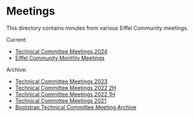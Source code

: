 # Meetings

This directory contains minutes from various Eiffel Community meetings.

Current:

* [Technical Committee Meetings 2024](MEETINGS_TC_2024.md)
* [Eiffel Community Monthly Meetings](https://hackmd.io/mew2t6NqSBe7aRkzQkWNqg)

Archive:

* [Technical Committee Meetings 2023](MEETINGS_TC_2023.md)
* [Technical Committee Meetings 2022 2H](MEETINGS_TC_2022_2H.md)
* [Technical Committee Meetings 2022 1H](MEETINGS_TC_2022_1H.md)
* [Technical Committee Meetings 2021](MEETINGS_TC_2021.md)
* [Bootstrap Technical Committee Meeting Archive](MEETINGS_BTC.md)
